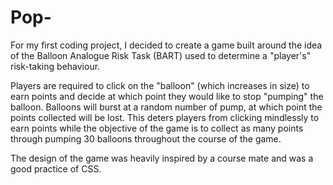 # Pop-

For my first coding project, I decided to create a game built around the idea of the Balloon Analogue Risk Task (BART) used to determine a "player's" risk-taking behaviour.

Players are required to click on the "balloon" (which increases in size) to earn points and decide at which point they would like to stop "pumping" the balloon. Balloons will burst at a random number of pump, at which point the points collected will be lost. This deters players from clicking mindlessly to earn points while the objective of the game is to collect as many points through pumping 30 balloons throughout the course of the game.

The design of the game was heavily inspired by a course mate and was a good practice of CSS.
